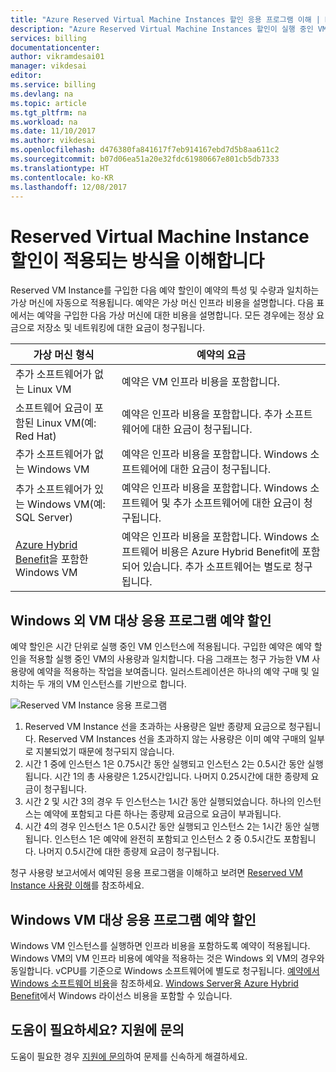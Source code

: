 ```yaml
---
title: "Azure Reserved Virtual Machine Instances 할인 응용 프로그램 이해 | Microsoft Docs"
description: "Azure Reserved Virtual Machine Instances 할인이 실행 중인 VM에 적용되는 방식을 알아봅니다."
services: billing
documentationcenter: 
author: vikramdesai01
manager: vikdesai
editor: 
ms.service: billing
ms.devlang: na
ms.topic: article
ms.tgt_pltfrm: na
ms.workload: na
ms.date: 11/10/2017
ms.author: vikdesai
ms.openlocfilehash: d476380fa841617f7eb914167ebd7d5b8aa611c2
ms.sourcegitcommit: b07d06ea51a20e32fdc61980667e801cb5db7333
ms.translationtype: HT
ms.contentlocale: ko-KR
ms.lasthandoff: 12/08/2017
---
```

# <a name="understand-how-the-reserved-virtual-machine-instance-discount-is-applied"></a>Reserved Virtual Machine Instance 할인이 적용되는 방식을 이해합니다
Reserved VM Instance를 구입한 다음 예약 할인이 예약의 특성 및 수량과 일치하는 가상 머신에 자동으로 적용됩니다. 예약은 가상 머신 인프라 비용을 설명합니다. 다음 표에서는 예약을 구입한 다음 가상 머신에 대한 비용을 설명합니다. 모든 경우에는 정상 요금으로 저장소 및 네트워킹에 대한 요금이 청구됩니다.

| 가상 머신 형식  | 예약의 요금 |    
|-----------------------|--------------------------------------------| 
|추가 소프트웨어가 없는 Linux VM | 예약은 VM 인프라 비용을 포함합니다.|
|소프트웨어 요금이 포함된 Linux VM(예: Red Hat) | 예약은 인프라 비용을 포함합니다. 추가 소프트웨어에 대한 요금이 청구됩니다.|
|추가 소프트웨어가 없는 Windows VM |예약은 인프라 비용을 포함합니다. Windows 소프트웨어에 대한 요금이 청구됩니다.|
|추가 소프트웨어가 있는 Windows VM(예: SQL Server) | 예약은 인프라 비용을 포함합니다. Windows 소프트웨어 및 추가 소프트웨어에 대한 요금이 청구됩니다.|
|[Azure Hybrid Benefit](https://docs.microsoft.com/azure/virtual-machines/windows/hybrid-use-benefit-licensing)을 포함한 Windows VM | 예약은 인프라 비용을 포함합니다. Windows 소프트웨어 비용은 Azure Hybrid Benefit에 포함되어 있습니다. 추가 소프트웨어는 별도로 청구됩니다.| 

## <a name="application-of-reservation-discount-to-non-windows-vms"></a>Windows 외 VM 대상 응용 프로그램 예약 할인
 예약 할인은 시간 단위로 실행 중인 VM 인스턴스에 적용됩니다. 구입한 예약은 예약 할인을 적용할 실행 중인 VM의 사용량과 일치합니다. 다음 그래프는 청구 가능한 VM 사용량에 예약을 적용하는 작업을 보여줍니다. 일러스트레이션은 하나의 예약 구매 및 일치하는 두 개의 VM 인스턴스를 기반으로 합니다.

![Reserved VM Instance 응용 프로그램](media/billing-reserved-vm-instance-application/billing-reserved-vm-instance-application.png)

1.  Reserved VM Instance 선을 초과하는 사용량은 일반 종량제 요금으로 청구됩니다. Reserved VM Instances 선을 초과하지 않는 사용량은 이미 예약 구매의 일부로 지불되었기 때문에 청구되지 않습니다.
2.  시간 1 중에 인스턴스 1은 0.75시간 동안 실행되고 인스턴스 2는 0.5시간 동안 실행됩니다. 시간 1의 총 사용량은 1.25시간입니다. 나머지 0.25시간에 대한 종량제 요금이 청구됩니다.
3.  시간 2 및 시간 3의 경우 두 인스턴스는 1시간 동안 실행되었습니다. 하나의 인스턴스는 예약에 포함되고 다른 하나는 종량제 요금으로 요금이 부과됩니다.
4.  시간 4의 경우 인스턴스 1은 0.5시간 동안 실행되고 인스턴스 2는 1시간 동안 실행됩니다. 인스턴스 1은 예약에 완전히 포함되고 인스턴스 2 중 0.5시간도 포함됩니다. 나머지 0.5시간에 대한 종량제 요금이 청구됩니다.

청구 사용량 보고서에서 예약된 응용 프로그램을 이해하고 보려면 [Reserved VM Instance 사용량 이해](https://go.microsoft.com/fwlink/?linkid=862757)를 참조하세요.

## <a name="application-of-reservation-discount-to-windows-vms"></a>Windows VM 대상 응용 프로그램 예약 할인
Windows VM 인스턴스를 실행하면 인프라 비용을 포함하도록 예약이 적용됩니다. Windows VM의 VM 인프라 비용에 예약을 적용하는 것은 Windows 외 VM의 경우와 동일합니다. vCPU를 기준으로 Windows 소프트웨어에 별도로 청구됩니다. [예약에서 Windows 소프트웨어 비용](https://go.microsoft.com/fwlink/?linkid=862756)을 참조하세요. [Windows Server용 Azure Hybrid Benefit](https://docs.microsoft.com/azure/virtual-machines/windows/hybrid-use-benefit-licensing)에서 Windows 라이선스 비용을 포함할 수 있습니다.

## <a name="need-help-contact-support"></a>도움이 필요하세요? 지원에 문의

도움이 필요한 경우 [지원에 문의](https://portal.azure.com/?#blade/Microsoft_Azure_Support/HelpAndSupportBlade)하여 문제를 신속하게 해결하세요.
